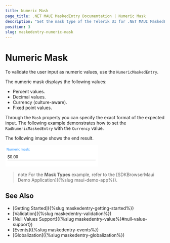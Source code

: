 ```yaml
---
title: Numeric Mask
page_title: .NET MAUI MaskedEntry Documentation | Numeric Mask
description: "Set the mask type of the Telerik UI for .NET MAUI MaskedEntry to validate the expected user input format such as numbers."
position: 3
slug: maskedentry-numeric-mask
---
```


# Numeric Mask

To validate the user input as numeric values, use the `NumericMaskedEntry`.

The numeric mask displays the following values:

* Percent values.
* Decimal values.
* Currency (culture-aware).
* Fixed point values.

Through the `Mask` property you can specify the exact format of the expected input. The following example demonstrates how to set the `RadNumericMaskedEntry` with the `Currency` value.

<snippet id='numericmaskedentry-mask-c-xaml' />

The following image shows the end result.

![RadNumericMaskedEntry](../images/maskedentry_numeric.png)

>note For the **Mask Types** example, refer to the [SDKBrowserMaui Demo Application]({%slug maui-demo-app%}).

## See Also

- [Getting Started]({%slug maskedentry-getting-started%})
- [Validation]({%slug maskedentry-validation%})
- [Null Values Support]({%slug maskedentry-value%}#null-value-support})
- [Events]({%slug maskedentry-events%})
- [Globalization]({%slug maskedentry-globalization%})
